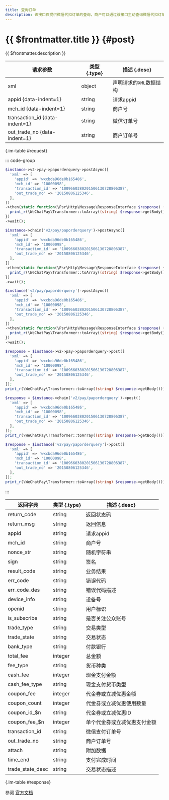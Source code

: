 ```yaml
---
title: 查询订单
description: 该接口仅提供微信代扣订单的查询，商户可以通过该接口主动查询微信代扣订单状态，完成下一步的业务逻辑。
---
```


# {{ $frontmatter.title }} {#post}

{{ $frontmatter.description }}

| 请求参数 | 类型 {.type} | 描述 {.desc}
| --- | --- | ---
| xml | object | 声明请求的`XML`数据结构
| appid {data-indent=1} | string | 请求appid
| mch_id {data-indent=1} | string | 商户号
| transaction_id {data-indent=1} | string | 微信订单号
| out_trade_no {data-indent=1} | string | 商户订单号

{.im-table #request}

::: code-group

```php [异步纯链式]
$instance->v2->pay->paporderquery->postAsync([
  'xml' => [
    'appid' => 'wxcbda96de0b165486',
    'mch_id' => '10000098',
    'transaction_id' => '1009660380201506130728806387',
    'out_trade_no' => '20150806125346',
  ],
])
->then(static function(\Psr\Http\Message\ResponseInterface $response) {
  print_r(\WeChatPay\Transformer::toArray((string) $response->getBody()));
})
->wait();
```

```php [异步声明式]
$instance->chain('v2/pay/paporderquery')->postAsync([
  'xml' => [
    'appid' => 'wxcbda96de0b165486',
    'mch_id' => '10000098',
    'transaction_id' => '1009660380201506130728806387',
    'out_trade_no' => '20150806125346',
  ],
])
->then(static function(\Psr\Http\Message\ResponseInterface $response) {
  print_r(\WeChatPay\Transformer::toArray((string) $response->getBody()));
})
->wait();
```

```php [异步属性式]
$instance['v2/pay/paporderquery']->postAsync([
  'xml' => [
    'appid' => 'wxcbda96de0b165486',
    'mch_id' => '10000098',
    'transaction_id' => '1009660380201506130728806387',
    'out_trade_no' => '20150806125346',
  ],
])
->then(static function(\Psr\Http\Message\ResponseInterface $response) {
  print_r(\WeChatPay\Transformer::toArray((string) $response->getBody()));
})
->wait();
```

```php [同步纯链式]
$response = $instance->v2->pay->paporderquery->post([
  'xml' => [
    'appid' => 'wxcbda96de0b165486',
    'mch_id' => '10000098',
    'transaction_id' => '1009660380201506130728806387',
    'out_trade_no' => '20150806125346',
  ],
]);
print_r(\WeChatPay\Transformer::toArray((string) $response->getBody()));
```

```php [同步声明式]
$response = $instance->chain('v2/pay/paporderquery')->post([
  'xml' => [
    'appid' => 'wxcbda96de0b165486',
    'mch_id' => '10000098',
    'transaction_id' => '1009660380201506130728806387',
    'out_trade_no' => '20150806125346',
  ],
]);
print_r(\WeChatPay\Transformer::toArray((string) $response->getBody()));
```

```php [同步属性式]
$response = $instance['v2/pay/paporderquery']->post([
  'xml' => [
    'appid' => 'wxcbda96de0b165486',
    'mch_id' => '10000098',
    'transaction_id' => '1009660380201506130728806387',
    'out_trade_no' => '20150806125346',
  ],
]);
print_r(\WeChatPay\Transformer::toArray((string) $response->getBody()));
```

:::

| 返回字典 | 类型 {.type} | 描述 {.desc}
| --- | --- | ---
| return_code | string | 返回状态码
| return_msg | string | 返回信息
| appid | string | 请求appid
| mch_id | string | 商户号
| nonce_str | string | 随机字符串
| sign | string | 签名
| result_code | string | 业务结果
| err_code | string | 错误代码
| err_code_des | string | 错误代码描述
| device_info | string | 设备号
| openid | string | 用户标识
| is_subscribe | string | 是否关注公众账号
| trade_type | string | 交易类型
| trade_state | string | 交易状态
| bank_type | string | 付款银行
| total_fee | integer | 总金额
| fee_type | string | 货币种类
| cash_fee | integer | 现金支付金额
| cash_fee_type | string | 现金支付货币类型
| coupon_fee | integer | 代金券或立减优惠金额
| coupon_count | integer | 代金券或立减优惠使用数量
| coupon_id_$n | string | 代金券或立减优惠ID
| coupon_fee_$n | integer | 单个代金券或立减优惠支付金额
| transaction_id | string | 微信支付订单号
| out_trade_no | string | 商户订单号
| attach | string | 附加数据
| time_end | string | 支付完成时间
| trade_state_desc | string | 交易状态描述

{.im-table #response}

参阅 [官方文档](https://pay.weixin.qq.com/wiki/doc/api/pap.php?chapter=18_10&index=14)
